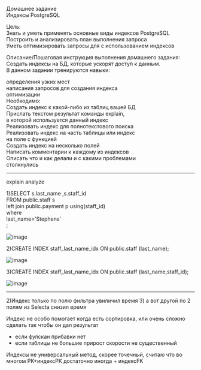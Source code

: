 Домашнее задание    
Индексы PostgreSQL    

Цель:    
Знать и уметь применять основные виды индексов PostgreSQL    
Построить и анализировать план выполнения запроса    
Уметь оптимизировать запросы для с использованием индексов    


Описание/Пошаговая инструкция выполнения домашнего задания:    
Создать индексы на БД, которые ускорят доступ к данным.    
В данном задании тренируются навыки:    

определения узких мест    
написания запросов для создания индекса    
оптимизации    
Необходимо:    
Создать индекс к какой-либо из таблиц вашей БД    
Прислать текстом результат команды explain,    
в которой используется данный индекс    
Реализовать индекс для полнотекстового поиска    
Реализовать индекс на часть таблицы или индекс    
на поле с функцией    
Создать индекс на несколько полей    
Написать комментарии к каждому из индексов    
Описать что и как делали и с какими проблемами    
столкнулись        


-------------------------------------------------------------------------------------------------------------------------




explain analyze   

   
1)SELECT s.last_name ,s.staff_id    
FROM public.staff s   
left join public.payment p  using(staff_id)   
where    
last_name='Stephens'   
;  

![image](https://user-images.githubusercontent.com/60733068/231560946-622018a1-41a6-47bc-aa7c-4425d286a82d.png)


2)CREATE INDEX staff_last_name_idx ON public.staff (last_name);   

![image](https://user-images.githubusercontent.com/60733068/231560783-cbd52fef-1c8d-4bc1-93d1-53f9a72ec8c6.png)

3)CREATE INDEX staff_last_name_idx ON public.staff (last_name,staff_id);   

![image](https://user-images.githubusercontent.com/60733068/231561176-e014b314-e500-42d2-885e-f455cc1562f7.png)

---------------------------------------------------------------------------------------------

   2)Индекс только по полю фильтра увиличил время 
   3) а вот другой по 2 полям из Selectа снизил время  

Индекс не особо помогает когда есть сортировка, или очень сложно сделать так чтобы он дал результат
+ если фулскан прибавки нет
+ если таблицы не большие прирост скорости не существенный

Индексы не универсальный метод, скорее точечный, считаю что во многом PK+индексPK достаточно иногда + индексFK
